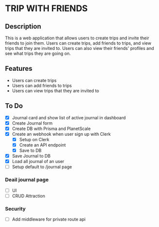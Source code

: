 # TRIP WITH FRIENDS

## Description

This is a web application that allows users to create trips and invite their friends to join them. Users can create trips, add friends to trips, and view trips that they are invited to. Users can also view their friends' profiles and see what trips they are going on.

## Features

- Users can create trips
- Users can add friends to trips
- Users can view trips that they are invited to

## To Do

- [x] Journal card and show list of active journal in dashboard
- [x] Create Journal form
- [x] Create DB with Prisma and PlanetScale
- [x] Create an webhook when user sign up with Clerk
  - [x] Setup on Clerk
  - [x] Create an API endpoint
  - [x] Save to DB
- [x] Save Journal to DB
- [x] Load all journal of an user
- [ ] Setup default to /journal page

### Deail journal page
- [ ] UI
- [ ] CRUD Attraction

### Security

- [ ] Add middleware for private route api